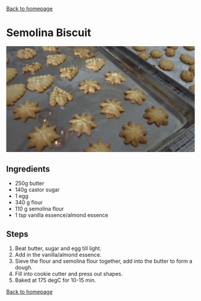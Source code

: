 [Back to homepage](https://ah-jia.github.io/)

# Semolina Biscuit

![Ready to serve photo](images/ready-to-serve.jpg)

## Ingredients
- 250g butter
- 140g castor sugar
- 1 egg
- 340 g flour
- 110 g semolina flour
- 1 tsp vanilla essence/almond essence

## Steps
1. Beat butter, sugar and egg till light.
2. Add in the vanilla/almond essence.
3. Sieve the flour and semolina flour together, add into the butter to form a dough.
4. Fill into cookie cutter and press out shapes.
5. Baked at 175 degC for 10-15 min.

[Back to homepage](https://ah-jia.github.io/)

